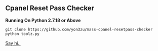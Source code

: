 ## Cpanel Reset Pass Checker

  **Running On Python 2.7.18 or Above**
  
```
git clone https://github.com/yon3zu/mass-cpanel-resetpass-checker
python toolz.py
```

[Say hi..](https://instagram.com/youez_)
